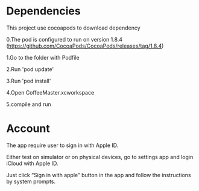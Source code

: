 Dependencies
============

This project use cocoapods to download dependency

0.The pod is configured to run on version 1.8.4
(<https://github.com/CocoaPods/CocoaPods/releases/tag/1.8.4>)

1.Go to the folder with Podfile

2.Run 'pod update'

3.Run 'pod install'

4.Open CoffeeMaster.xcworkspace

5.compile and run

Account
=======

The app require user to sign in with Apple ID.

Either test on simulator or on physical devices, go to settings app and login
iCloud with Apple ID.

Just click “Sign in with apple” button in the app and follow the instructions by
system prompts.
